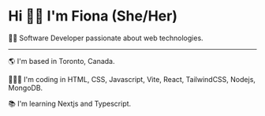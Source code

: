 <main>
<h1>Hi 👋🏾 I'm Fiona (She/Her)</h1>
</main>
<section>
<p>👩🏾 Software Developer passionate about web technologies.</p>
<hr style = 100px></hr>
<p>🌎 I'm based in Toronto, Canada.</p>
<p>👩🏾‍💻 I'm coding in  HTML, CSS, Javascript, Vite, React, TailwindCSS, Nodejs, MongoDB.</p>
<p>📚 I'm learning Nextjs and Typescript.</p>
</section>
<!--
**fionss/fionss** is a ✨ _special_ ✨ repository because its `README.md` (this file) appears on your GitHub profile.

Here are some ideas to get you started:

- 🔭 I’m currently working on ...
- 🌱 I’m currently learning ...
- 👯 I’m looking to collaborate on ...
- 🤔 I’m looking for help with ...
- 💬 Ask me about ...
- 📫 How to reach me: ...
- 😄 Pronouns: ...
- ⚡ Fun fact: ...
-->
